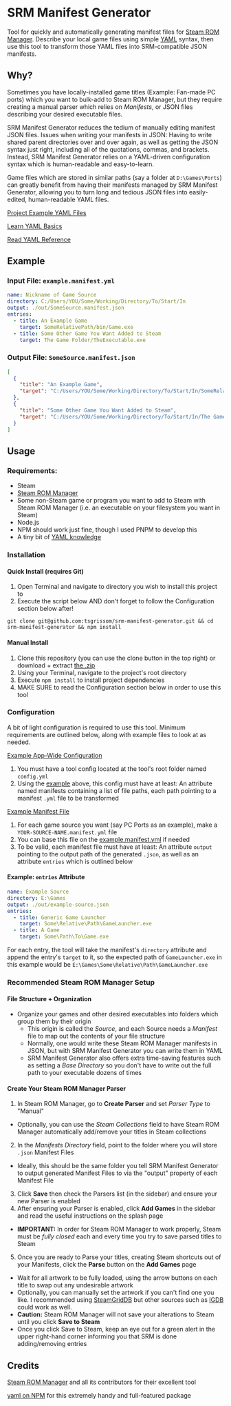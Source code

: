 # SRM Manifest Generator

Tool for quickly and automatically generating manifest files for [Steam ROM Manager](https://steamgriddb.github.io/steam-rom-manager/). Describe your local game files using simple [YAML](https://yaml.org/) syntax, then use this tool to transform those YAML files into SRM-compatible JSON manifests.

## Why?

Sometimes you have locally-installed game titles (Example: Fan-made PC ports) which you want to bulk-add to Steam ROM Manager, but they require creating a manual parser which relies on _Manifests_, or JSON files describing your desired executable files.

SRM Manifest Generator reduces the tedium of manually editing manifest JSON files. Issues when writing your manifests in JSON: Having to write shared parent directories over and over again, as well as getting the JSON syntax just right, including all of the quotations, commas, and brackets. Instead, SRM Manifest Generator relies on a YAML-driven configuration syntax which is human-readable and easy-to-learn. 

Game files which are stored in similar paths (say a folder at `D:\Games\Ports`) can greatly benefit from having their manifests managed by SRM Manifest Generator, allowing you to turn long and tedious JSON files into easily-edited, human-readable YAML files.

[Project Example YAML Files](https://github.com/tsgrissom/srm-manifest-generator)

[Learn YAML Basics](https://www.tutorialspoint.com/yaml/yaml_basics.htm)

[Read YAML Reference](https://yaml.org/spec/1.2.2/#chapter-1-introduction-to-yaml)

## Example

### Input File: `example.manifest.yml`

```yml
name: Nickname of Game Source
directory: C:/Users/YOU/Some/Working/Directory/To/Start/In
output: ./out/SomeSource.manifest.json
entries:
  - title: An Example Game
    target: SomeRelativePath/bin/Game.exe
  - title: Some Other Game You Want Added to Steam
    target: The Game Folder/TheExecutable.exe
```

### Output File: `SomeSource.manifest.json`

```json
[
  {
    "title": "An Example Game",
    "target": "C:/Users/YOU/Some/Working/Directory/To/Start/In/SomeRelativePath/bin/Game.exe"
  },
  {
    "title": "Some Other Game You Want Added to Steam",
    "target": "C:/Users/YOU/Some/Working/Directory/To/Start/In/The Game Folder/TheExecutable.exe"
  }
]
```

## Usage

### Requirements:

* Steam
* [Steam ROM Manager](https://steamgriddb.github.io/steam-rom-manager/)
* Some non-Steam game or program you want to add to Steam with Steam ROM Manager (i.e. an executable on your filesystem you want in Steam)
* Node.js
* NPM should work just fine, though I used PNPM to develop this
* A tiny bit of [YAML knowledge](https://www.tutorialspoint.com/yaml/yaml_basics.htm)

### Installation

#### Quick Install (requires Git)

1. Open Terminal and navigate to directory you wish to install this project to
2. Execute the script below AND don't forget to follow the Configuration section below after!

```shell
git clone git@github.com:tsgrissom/srm-manifest-generator.git && cd srm-manifest-generator && npm install
```

#### Manual Install

1. Clone this repository (you can use the clone button in the top right) or download + extract [the .zip](https://github.com/tsgrissom/srm-manifest-generator/archive/refs/heads/main.zip)
2. Using your Terminal, navigate to the project's root directory
3. Execute `npm install` to install project dependencies
4. MAKE SURE to read the Configuration section below in order to use this tool

### Configuration

A bit of light configuration is required to use this tool. Minimum requirements are outlined below, along with example files to look at as needed.

[Example App-Wide Configuration](https://github.com/tsgrissom/srm-manifest-generator/blob/main/config/examples/example.config.yml)

1. You must have a tool config located at the tool's root folder named `config.yml`
2. Using the [example](https://github.com/tsgrissom/srm-manifest-generator/blob/main/config/examples/example.config.yml) above, this config must have at least: An attribute named manifests containing a list of file paths, each path pointing to a manifest `.yml` file to be transformed

[Example Manifest File](https://github.com/tsgrissom/srm-manifest-generator/blob/main/config/examples/example.manifest.yml)

1. For each game source you want (say PC Ports as an example), make a `YOUR-SOURCE-NAME.manifest.yml` file
2. You can base this file on the [example.manifest.yml](https://github.com/tsgrissom/srm-manifest-generator/blob/main/config/examples/example.manifest.yml) if needed
3. To be valid, each manifest file must have at least: An attribute `output` pointing to the output path of the generated `.json`, as well as an attribute `entries` which is outlined below

#### Example: `entries` Attribute

```yml
name: Example Source
directory: E:\Games
output: ./out/example-source.json
entries:
  - title: Generic Game Launcher
    target: Some\Relative\Path\GameLauncher.exe
  - title: A Game
    target: Some\Path\To\Game.exe
```

For each entry, the tool will take the manifest's `directory` attribute and append the entry's `target` to it, so the expected path of `GameLauncher.exe` in this example would be `E:\Games\Some\Relative\Path\GameLauncher.exe`

### Recommended Steam ROM Manager Setup

#### File Structure + Organization

* Organize your games and other desired executables into folders which group them by their origin
  * This origin is called the _Source_, and each Source needs a _Manifest_ file to map out the contents of your file structure
  * Normally, one would write these Steam ROM Manager manifests in JSON, but with SRM Manifest Generator you can write them in YAML
  * SRM Manifest Generator also offers extra time-saving features such as setting a _Base Directory_ so you don't have to write out the full path to your executable dozens of times

#### Create Your Steam ROM Manager Parser

1. In Steam ROM Manager, go to **Create Parser** and set _Parser Type_ to "Manual"

* Optionally, you can use the _Steam Collections_ field to have Steam ROM Manager automatically add/remove your titles in Steam collections

2. In the _Manifests Directory_ field, point to the folder where you will store `.json` Manifest Files

* Ideally, this should be the same folder you tell SRM Manifest Generator to output generated Manifest Files to via the "output" property of each Manifest File

3. Click **Save** then check the Parsers list (in the sidebar) and ensure your new Parser is enabled
4. After ensuring your Parser is enabled, click **Add Games** in the sidebar and read the useful instructions on the splash page

* **IMPORTANT:** In order for Steam ROM Manager to work properly, Steam must be _fully closed_ each and every time you try to save parsed titles to Steam

5. Once you are ready to Parse your titles, creating Steam shortcuts out of your Manifests, click the **Parse** button on the **Add Games** page

* Wait for all artwork to be fully loaded, using the arrow buttons on each title to swap out any undesirable artwork
* Optionally, you can manually set the artwork if you can't find one you like. I recommended using [SteamGridDB](https://www.steamgriddb.com/) but other sources such as [IGDB](https://www.igdb.com/) could work as well.
* **Caution:** Steam ROM Manager will not save your alterations to Steam until you click **Save to Steam**
* Once you click Save to Steam, keep an eye out for a green alert in the upper right-hand corner informing you that SRM is done adding/removing entries


## Credits

[Steam ROM Manager](https://steamgriddb.github.io/steam-rom-manager/) and all its contributors for their excellent tool

[yaml on NPM](https://www.npmjs.com/package/yaml) for this extremely handy and full-featured package